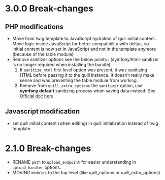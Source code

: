 # 3.0.0 Break-changes

## PHP modifications
- Move from twig template to JavaScript hydration of quill initial content. Move logic inside JavaScript for better compatibility with deltas, so initial content is now set in JavaScript and not in the template anymore (because of the table module)
- Remove sanitizer options see the below points : (symfony/html-sanitizer is no longer required when installing the bundle)
  1. If ``sanitize_html`` first level option was present, it was sanitizing HTML before passing it to the quill instance. It doesn't really make sense and was preventing the table module from working.
  2. Remove from ``quill_extra_options`` the ``sanitizer`` option, use **symfony default** sanitizing process when saving data instead. See [Official doc here](#https://symfony.com/doc/current/html_sanitizer.html#sanitizing-html-from-form-input)

## Javascript modification
- set quill initial content (when editing) in quill initialization instead of twig template.

# 2.1.0 Break-changes
- RENAME ``path`` to ``upload_endpoint`` for easier understanding in ``upload_handler`` options.
- MOVING ``modules`` to the top level (like quill_options or quill_extra_options)
